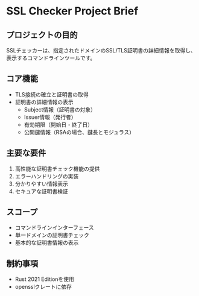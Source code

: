 # SSL Checker Project Brief

## プロジェクトの目的
SSLチェッカーは、指定されたドメインのSSL/TLS証明書の詳細情報を取得し、表示するコマンドラインツールです。

## コア機能
- TLS接続の確立と証明書の取得
- 証明書の詳細情報の表示
  - Subject情報（証明書の対象）
  - Issuer情報（発行者）
  - 有効期限（開始日・終了日）
  - 公開鍵情報（RSAの場合、鍵長とモジュラス）

## 主要な要件
1. 高性能な証明書チェック機能の提供
2. エラーハンドリングの実装
3. 分かりやすい情報表示
4. セキュアな証明書検証

## スコープ
- コマンドラインインターフェース
- 単一ドメインの証明書チェック
- 基本的な証明書情報の表示

## 制約事項
- Rust 2021 Editionを使用
- opensslクレートに依存